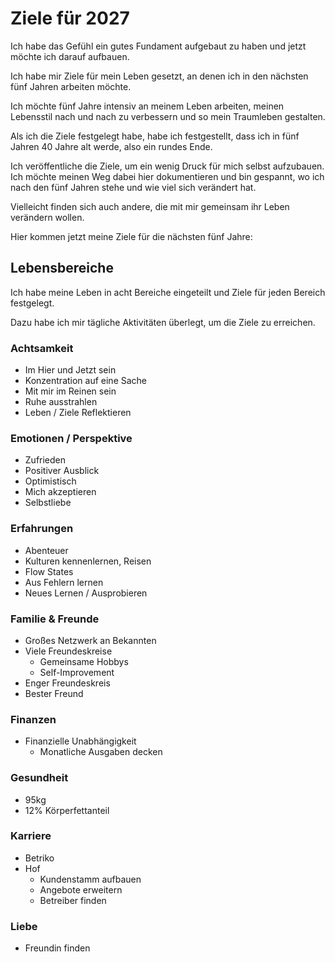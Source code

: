 # Ziele für 2027

Ich habe das Gefühl ein gutes Fundament aufgebaut zu haben und jetzt möchte ich darauf aufbauen.

Ich habe mir Ziele für mein Leben gesetzt, an denen ich in den nächsten fünf Jahren arbeiten möchte.

Ich möchte fünf Jahre intensiv an meinem Leben arbeiten, meinen Lebensstil nach und nach zu verbessern und so mein Traumleben gestalten.

Als ich die Ziele festgelegt habe, habe ich festgestellt, dass ich in fünf Jahren 40 Jahre alt werde, also ein rundes Ende.

Ich veröffentliche die Ziele, um ein wenig Druck für mich selbst aufzubauen. Ich möchte meinen Weg dabei hier dokumentieren und bin gespannt, wo ich nach den fünf Jahren stehe und wie viel sich verändert hat.

Vielleicht finden sich auch andere, die mit mir gemeinsam ihr Leben verändern wollen.

Hier kommen jetzt meine Ziele für die nächsten fünf Jahre:

## Lebensbereiche

Ich habe meine Leben in acht Bereiche eingeteilt und Ziele für jeden Bereich festgelegt.

Dazu habe ich mir tägliche Aktivitäten überlegt, um die Ziele zu erreichen.

### Achtsamkeit

- Im Hier und Jetzt sein
- Konzentration auf eine Sache
- Mit mir im Reinen sein
- Ruhe ausstrahlen
- Leben / Ziele Reflektieren

### Emotionen / Perspektive

- Zufrieden
- Positiver Ausblick
- Optimistisch
- Mich akzeptieren
- Selbstliebe

### Erfahrungen

- Abenteuer
- Kulturen kennenlernen, Reisen
- Flow States
- Aus Fehlern lernen
- Neues Lernen / Ausprobieren

### Familie & Freunde

- Großes Netzwerk an Bekannten
- Viele Freundeskreise
    + Gemeinsame Hobbys 
    + Self-Improvement
- Enger Freundeskreis
- Bester Freund

### Finanzen

- Finanzielle Unabhängigkeit
    - Monatliche Ausgaben decken

### Gesundheit

- 95kg
- 12% Körperfettanteil

### Karriere

- Betriko
- Hof
    + Kundenstamm aufbauen
    + Angebote erweitern
    + Betreiber finden

### Liebe

- Freundin finden
